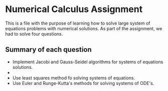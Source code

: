 # Numerical Calculus Assignment
This is a file with the purpose of learning how to solve large system of equations problems with numerical solutions. 
As part of the assignment, we had to solve four questions.

## Summary of each question

* Implement Jacobi and Gauss-Seidel algorithms for systems of equations solutions.
*
* Use least squares method fo solving systems of equations.
* Use Euler and Runge-Kutta's methods for solving systems of ODE's.
